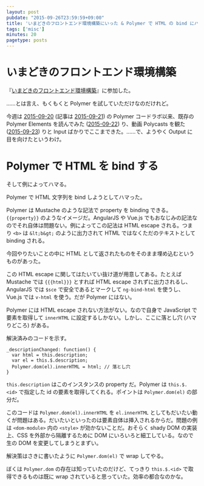 ```yaml
---
layout: post
pubdate: "2015-09-26T23:59:59+09:00"
title: 'いまどきのフロントエンド環境構築にいった & Polymer で HTML の bind にハマった'
tags: ['misc']
minutes: 20
pagetype: posts
---
```

# いまどきのフロントエンド環境構築

『[いまどきのフロントエンド環境構築](http://kfug.connpass.com/event/17849/)』に参加した。

……とは言え、もくもくと Polymer を試していただけなのだけれど。

今週は [2015-09-20][] (記事は [2015-09-21][]) の Polymer コードラボ以来、既存の Polymer Elements を読んでみた ([2015-09-22][]) り、動画 Polycasts を観た ([2015-09-23][]) りと Input ばかりでここまできた。……で、ようやく Output に目を向けたというわけ。

# Polymer で HTML を bind する

そして例によってハマる。

Polymer で HTML 文字列を bind しようとしてハマった。

Polymer は Mustache のような記法で property を binding できる。`{{property}}` のようなイメージだ。AngularJS や Vue.js でもおなじみの記法なのでそれ自体は問題ない。例によってこの記法は HTML escape される。つまり `<b>` は `&lt;b&gt;` のように出力されて HTML ではなくただのテキストとして binding される。

今回やりたいことの中に HTML として返されたものをそのまま埋め込むというものがあった。

この HTML escape に関してはたいてい抜け道が用意してある。たとえば Mustache では `{{{html}}}` とすれば HTML escape されずに出力されるし、AngularJS では `$sce` で安全であるとマークして `ng-bind-html` を使うし、Vue.js では `v-html` を使う。だが Polymer にはない。

Polymer には HTML escape されない方法がない。なので自身で JavaScript で要素を取得して `innerHTML` に設定するしかない。しかし、ここに落とし穴 (ハマりどころ) がある。

解決済みのコードを示す。

```
_descriptionChanged: function() {
  var html = this.description;
  var el = this.$.description;
  Polymer.dom(el).innerHTML = html; // 落とし穴
}
```

`this.description` はこのインスタンスの property だ。Polymer は `this.$.<id>` で指定した id の要素を取得してくれる。ポイントは `Polymer.dom(el)` の部分だ。

このコードは `Polymer.dom(el).innerHTML` を `el.innerHTML` としてもだいたい動くが問題はある。だいたいといったのは要素自体は挿入されるからだ。問題の例は `<dom-module>` 内の `<style>` が効かないことだ。おそらく shady DOM の実装上、CSS を外部から隔離するために DOM にいろいろと細工している。なので生の DOM を変更してしまうとまずい。

解決策はさきに書いたように `Polymer.dom(el)` で wrap してやる。

ぼくは `Polymer.dom` の存在は知っていたのだけど、てっきり `this.$.<id>` で取得できるものは既に wrap されていると思っていた。効率の都合なのかな。

[2015-09-20]: http://blog.bouzuya.net/2015/09/20/
[2015-09-21]: http://blog.bouzuya.net/2015/09/21/
[2015-09-22]: http://blog.bouzuya.net/2015/09/22/
[2015-09-23]: http://blog.bouzuya.net/2015/09/23/
